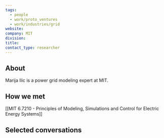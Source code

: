 ```yaml
---
tags:
  - people
  - work/proto_ventures
  - work/industries/grid
website: 
company: MIT
division: 
title: 
contact_type: researcher
---
```

## About
Marija Ilic is a power grid modeling expert at MIT.

## How we met
[[MIT 6.7210 - Principles of Modeling, Simulations and Control for Electric Energy Systems]]

## Selected conversations
